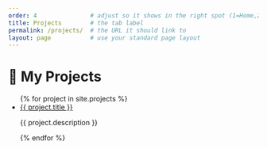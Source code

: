 ```yaml
---
order: 4               # adjust so it shows in the right spot (1=Home,2=About,3=Posts,…)
title: Projects        # the tab label
permalink: /projects/  # the URL it should link to
layout: page           # use your standard page layout
---
```


# 🚀 My Projects

<ul class="list-unstyled">
  {% for project in site.projects %}
    <li class="mb-4">
      <a href="{{ project.url | relative_url }}" class="h5 d-block">
        {{ project.title }}
      </a>
      <p class="text-muted mb-1">{{ project.description }}</p>
    </li>
  {% endfor %}
</ul>
